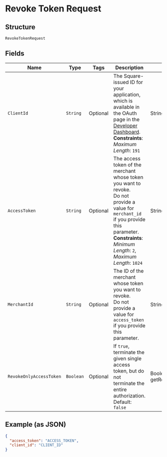 
# Revoke Token Request

## Structure

`RevokeTokenRequest`

## Fields

| Name | Type | Tags | Description | Getter |
|  --- | --- | --- | --- | --- |
| `ClientId` | `String` | Optional | The Square-issued ID for your application, which is available in the OAuth page in the<br>[Developer Dashboard](https://developer.squareup.com/apps).<br>**Constraints**: *Maximum Length*: `191` | String getClientId() |
| `AccessToken` | `String` | Optional | The access token of the merchant whose token you want to revoke.<br>Do not provide a value for `merchant_id` if you provide this parameter.<br>**Constraints**: *Minimum Length*: `2`, *Maximum Length*: `1024` | String getAccessToken() |
| `MerchantId` | `String` | Optional | The ID of the merchant whose token you want to revoke.<br>Do not provide a value for `access_token` if you provide this parameter. | String getMerchantId() |
| `RevokeOnlyAccessToken` | `Boolean` | Optional | If `true`, terminate the given single access token, but do not<br>terminate the entire authorization.<br>Default: `false` | Boolean getRevokeOnlyAccessToken() |

## Example (as JSON)

```json
{
  "access_token": "ACCESS_TOKEN",
  "client_id": "CLIENT_ID"
}
```

